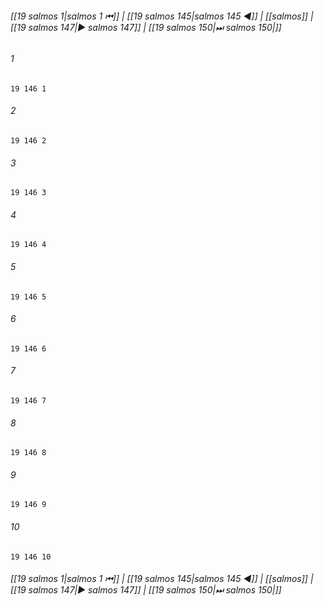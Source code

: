 
###### [[19 salmos 1|salmos 1 ⏮]] | [[19 salmos 145|salmos 145 ◀]] | [[salmos]] | [[19 salmos 147|▶ salmos 147]] | [[19 salmos 150|⏭ salmos 150|]]

###### 1
``` verse
19 146 1 
```
###### 2
``` verse
19 146 2 
```
###### 3
``` verse
19 146 3 
```
###### 4
``` verse
19 146 4 
```
###### 5
``` verse
19 146 5 
```
###### 6
``` verse
19 146 6 
```
###### 7
``` verse
19 146 7 
```
###### 8
``` verse
19 146 8 
```
###### 9
``` verse
19 146 9 
```
###### 10
``` verse
19 146 10 
```

###### [[19 salmos 1|salmos 1 ⏮]] | [[19 salmos 145|salmos 145 ◀]] | [[salmos]] | [[19 salmos 147|▶ salmos 147]] | [[19 salmos 150|⏭ salmos 150|]]

